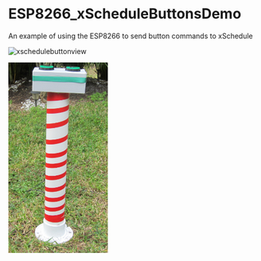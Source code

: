 # ESP8266_xScheduleButtonsDemo
An example of using the ESP8266 to send button commands to xSchedule


![xschedulebuttonview](https://user-images.githubusercontent.com/11177814/35484685-4244e674-0421-11e8-897f-687ab59bce25.png)

<img src="Images/xScheduleBtnSystem.png" width="200">

